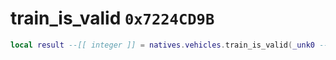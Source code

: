 # train_is_valid `0x7224CD9B`

```lua
local result --[[ integer ]] = natives.vehicles.train_is_valid(_unk0 --[[ integer ]])
```